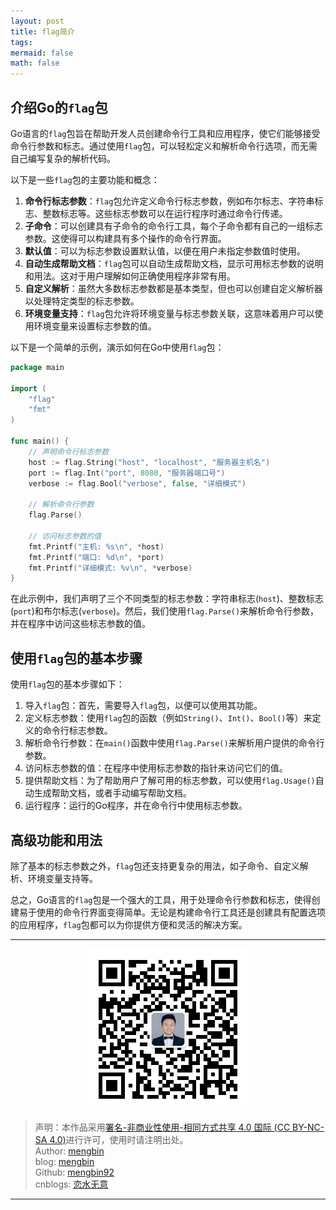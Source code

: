 ```yaml
---
layout: post
title: flag简介
tags: 
mermaid: false
math: false
---  
```


## 介绍Go的`flag`包

Go语言的`flag`包旨在帮助开发人员创建命令行工具和应用程序，使它们能够接受命令行参数和标志。通过使用`flag`包，可以轻松定义和解析命令行选项，而无需自己编写复杂的解析代码。

以下是一些`flag`包的主要功能和概念：

1. **命令行标志参数**：`flag`包允许定义命令行标志参数，例如布尔标志、字符串标志、整数标志等。这些标志参数可以在运行程序时通过命令行传递。
2. **子命令**：可以创建具有子命令的命令行工具，每个子命令都有自己的一组标志参数。这使得可以构建具有多个操作的命令行界面。
3. **默认值**：可以为标志参数设置默认值，以便在用户未指定参数值时使用。
4. **自动生成帮助文档**：`flag`包可以自动生成帮助文档，显示可用标志参数的说明和用法。这对于用户理解如何正确使用程序非常有用。
5. **自定义解析**：虽然大多数标志参数都是基本类型，但也可以创建自定义解析器以处理特定类型的标志参数。
6. **环境变量支持**：`flag`包允许将环境变量与标志参数关联，这意味着用户可以使用环境变量来设置标志参数的值。

以下是一个简单的示例，演示如何在Go中使用`flag`包：

```go
package main

import (
	"flag"
	"fmt"
)

func main() {
	// 声明命令行标志参数
	host := flag.String("host", "localhost", "服务器主机名")
	port := flag.Int("port", 8080, "服务器端口号")
	verbose := flag.Bool("verbose", false, "详细模式")

	// 解析命令行参数
	flag.Parse()

	// 访问标志参数的值
	fmt.Printf("主机: %s\n", *host)
	fmt.Printf("端口: %d\n", *port)
	fmt.Printf("详细模式: %v\n", *verbose)
}
```

在此示例中，我们声明了三个不同类型的标志参数：字符串标志(`host`)、整数标志(`port`)和布尔标志(`verbose`)。然后，我们使用`flag.Parse()`来解析命令行参数，并在程序中访问这些标志参数的值。

## 使用`flag`包的基本步骤

使用`flag`包的基本步骤如下：

1. 导入`flag`包：首先，需要导入`flag`包，以便可以使用其功能。
2. 定义标志参数：使用`flag`包的函数（例如`String()`、`Int()`、`Bool()`等）来定义的命令行标志参数。
3. 解析命令行参数：在`main()`函数中使用`flag.Parse()`来解析用户提供的命令行参数。
4. 访问标志参数的值：在程序中使用标志参数的指针来访问它们的值。
5. 提供帮助文档：为了帮助用户了解可用的标志参数，可以使用`flag.Usage()`自动生成帮助文档，或者手动编写帮助文档。
6. 运行程序：运行的Go程序，并在命令行中使用标志参数。

## 高级功能和用法

除了基本的标志参数之外，`flag`包还支持更复杂的用法，如子命令、自定义解析、环境变量支持等。

总之，Go语言的`flag`包是一个强大的工具，用于处理命令行参数和标志，使得创建易于使用的命令行界面变得简单。无论是构建命令行工具还是创建具有配置选项的应用程序，`flag`包都可以为你提供方便和灵活的解决方案。

---

<div align="center">
  <img src="../img/qrcode_wechat.jpg" alt="孟斯特">
</div>

> 声明：本作品采用[署名-非商业性使用-相同方式共享 4.0 国际 (CC BY-NC-SA 4.0)](https://creativecommons.org/licenses/by-nc-sa/4.0/deed.zh)进行许可，使用时请注明出处。  
> Author: [mengbin](mengbin1992@outlook.com)  
> blog: [mengbin](https://mengbin.top)  
> Github: [mengbin92](https://mengbin92.github.io/)  
> cnblogs: [恋水无意](https://www.cnblogs.com/lianshuiwuyi/)  

---
